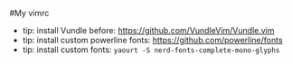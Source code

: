 #My vimrc

- tip: install Vundle before: https://github.com/VundleVim/Vundle.vim
- tip: install custom powerline fonts: https://github.com/powerline/fonts
- tip: install custom fonts: `yaourt -S nerd-fonts-complete-mono-glyphs`

